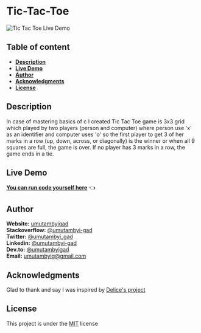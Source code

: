 # Tic-Tac-Toe
![Tic Tac Toe Live Demo](https://user-images.githubusercontent.com/65312850/111076565-1044ec00-84ed-11eb-8b1d-b65056d0dd4d.PNG)

## Table of content
<ul>
  <li><b><a href="#description">Description</a></b></li>  
  <li><b><a href="#live-demo">Live Demo</a></b></li>
  <li><b><a href="#author">Author</a></b></li>
  <li><b><a href="#acknowledgments">Acknowledgments</a></b></li>
  <li><b><a href="#license">License</a></b></li>
</ul>

## Description

In case of mastering basics of c I created Tic Tac Toe game is 3x3 grid which played by two players (person and computer) where person use 'x' as an identifier and computer uses 'o' so the first player to get 3 of her marks in a row (up, down, across, or diagonally) is the winner or when all 9 squares are full, the game is over. If no player has 3 marks in a row, the game ends in a tie.

## Live Demo

[**You can run code yourself here**](https://replit.com/@umutambyigad/Tic-TacToe#play.c) 👈

## Author
**Website:** [umutambyigad](https://umutambyigad.herokuapp.com) <br>
**Stackoverflow:** [@umutambyi-gad](https://stackoverflow.com/users/13536893/umutambyi-gad) <br>
**Twitter:** [@umutambyi_gad](https://twitter.com/umutambyi_gad) <br>
**Linkedin:**  [@umutambyi-gad](https://www.linkedin.com/in/umutambyi-gad/) <br>
**Dev.to:** [@umutambyigad](https://dev.to/umutambyigad) <br>
**Email:** [umutambyig@gmail.com](mailto:umutambyig@gmail.com) <br>

## Acknowledgments
Glad to thank and say I was inspired by [Delice's project](https://github.com/DeliceLydia/Tic-Tac-Toe-Game)

## License
This project is under the [MIT](https://github.com/umutambyi-gad/Tic-Tac-Toe/blob/master/LICENSE) license
